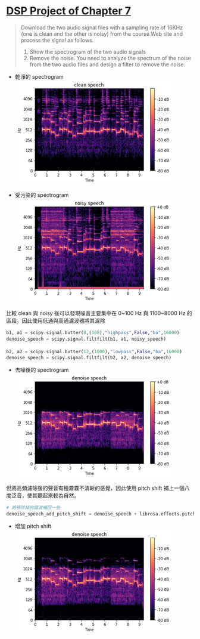 # [DSP Project of Chapter 7](https://colab.research.google.com/github/toonnyy8/ncku/blob/master/dsp2020/hw4/dsp2020-hw4.ipynb)

> Download the two audio signal files with a sampling rate of 16KHz (one is clean and the other is noisy) from the course Web site and process the signal as follows.
>
> 1. Show the spectrogram of the two audio signals
> 2. Remove the noise. You need to analyze the spectrum of the noise from the two audio files and design a filter to remove the noise.

-   乾淨的 spectrogram  
    ![image](./img/clean.png)

-   受污染的 spectrogram  
    ![image](./img/noisy.png)

比較 clean 與 noisy 後可以發現噪音主要集中在 0~100 Hz 與 1100~8000 Hz 的區段，因此使用低通與高通濾波器將其濾除

```python
b1, a1 = scipy.signal.butter(8,(100),"highpass",False,"ba",16000)
denoise_speech = scipy.signal.filtfilt(b1, a1, noisy_speech)

b2, a2 = scipy.signal.butter(12,(1000),"lowpass",False,"ba",16000)
denoise_speech = scipy.signal.filtfilt(b2, a2, denoise_speech)
```

-   去噪後的 spectrogram  
    ![image](./img/denoise.png)

但將高頻濾除後的聲音有種霧霧不清晰的感覺，因此使用 pitch shift 補上一個八度泛音，使其聽起來較為自然。

```python
# 將移除掉的諧波補回一些
denoise_speech_add_pitch_shift = denoise_speech + librosa.effects.pitch_shift(denoise_speech, 16000, n_steps=12) * 0.1
```

-   增加 pitch shift  
    ![image](./img/denoise-add-pitch-shift.png)
